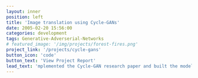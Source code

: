 ```yaml
---
layout: inner
position: left
title: 'Image translation using Cycle-GANs'
date: 2005-02-20 15:56:00
categories: development
tags: Generative-Adverserial-Networks
# featured_image: '/img/projects/forest-fires.png'
project_link: '/projects/cycle-gans'
button_icon: 'code'
button_text: 'View Project Report'
lead_text: 'mplemented the Cycle-GAN research paper and built the model architecuture, loss functions, custom training function and input data pipelines using Tensorflow, Keras.'
---
```

